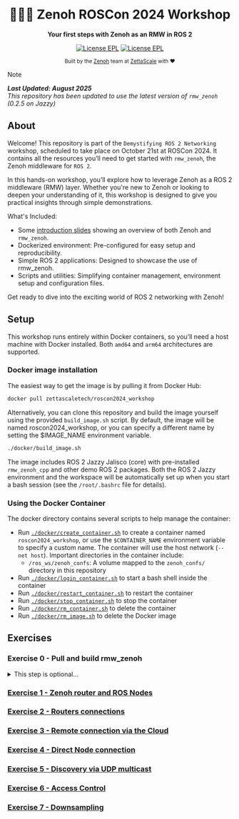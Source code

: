 <div align="center">

  <h1>🐲🇩🇰 Zenoh ROSCon 2024 Workshop</h1>

  <p>
    <strong> Your first steps with Zenoh as an RMW in ROS 2 </strong>
  </p>

  <p>
    <a href="https://choosealicense.com/licenses/epl-2.0/"><img alt="License EPL" src="https://img.shields.io/badge/License-EPL%202.0-blue"/></a>
    <a href="https://opensource.org/licenses/Apache-2.0"><img alt="License EPL" src="https://img.shields.io/badge/License-Apache%202.0-blue.svg"/></a>
  </p>

<sub>Built by the <a href="https://zenoh.io">Zenoh</a> team at <a href="https://www.zettascale.tech">ZettaScale</a> with ❤️</sub>
</div>

> [!NOTE]
> ***Last Updated: August 2025***  
> *This repository has been updated to use the latest version of `rmw_zenoh` (0.2.5 on Jazzy)*

## About

Welcome! This repository is part of the `Demystifying ROS 2 Networking` workshop, scheduled to take place on October 21st at ROSCon 2024. It contains all the resources you’ll need to get started with `rmw_zenoh`, the Zenoh middleware for `ROS 2`.

In this hands-on workshop, you’ll explore how to leverage Zenoh as a ROS 2 middleware (RMW) layer. Whether you're new to Zenoh or looking to deepen your understanding of it, this workshop is designed to give you practical insights through simple demonstrations.

What's Included:

* Some [introduction slides](Introduction_slides.pdf) showing an overview of both Zenoh and `rmw_zenoh`.
* Dockerized environment: Pre-configured for easy setup and reproducibility.
* Simple ROS 2 applications: Designed to showcase the use of rmw_zenoh.
* Scripts and utilities: Simplifying container management, environment setup and configuration files.

Get ready to dive into the exciting world of ROS 2 networking with Zenoh!

## Setup

This workshop runs entirely within Docker containers, so you’ll need a host machine with Docker installed. Both `amd64` and `arm64` architectures are supported.

### Docker image installation

The easiest way to get the image is by pulling it from Docker Hub:

```bash
docker pull zettascaletech/roscon2024_workshop
```

Alternatively, you can clone this repository and build the image yourself using the provided `build_image.sh` script. By default, the image will be named roscon2024_workshop, or you can specify a different name by setting the $IMAGE_NAME environment variable.

```bash
./docker/build_image.sh
```

The image includes ROS 2 Jazzy Jalisco (core) with pre-installed `rmw_zenoh_cpp` and other demo ROS 2 packages. Both the ROS 2 Jazzy environment and the workspace will be automatically set up when you start a bash session (see the `/root/.bashrc` file for details).

### Using the Docker Container

The docker directory contains several scripts to help manage the container:

* Run [`./docker/create_container.sh`](docker/create_container.sh) to create a container named `roscon2024_workshop`, or use the `$CONTAINER_NAME` environment variable to specify a custom name. The container will use the host network (`--net host`). Important directories in the container include:
  * `/ros_ws/zenoh_confs`: A volume mapped to the `zenoh_confs/` directory in this repository
* Run [`./docker/login_container.sh`](docker/login_container.sh) to start a bash shell inside the container
* Run [`./docker/restart_container.sh`](docker/restart_container.sh) to restart the container
* Run [`./docker/stop_container.sh`](docker/stop_container.sh) to stop the container
* Run [`./docker/rm_container.sh`](docker/rm_container.sh) to delete the container
* Run [`./docker/rm_image.sh`](docker/rm_image.sh) to delete the Docker image

## Exercises

### Exercise 0 - Pull and build rmw_zenoh

 <details>
 <summary>This step is optional...</summary>

 ...since rmw_zenoh sources are already pulled from a recent version in `/ros_ws/src/rmw_zenoh` and build and installed.

 However, you can refresh and re-build rmw_zenoh from sources running the following commands:

 1. `cd /ros_ws/src/rmw_zenoh`
 2. `git pull`
 3. `cd /ros_ws`
 4. `colcon build --cmake-args -DCMAKE_BUILD_TYPE=Release`

 </details>

### [Exercise 1 - Zenoh router and ROS Nodes](exercises/ex-1.md)

### [Exercise 2 - Routers connections](exercises/ex-2.md)

### [Exercise 3 - Remote connection via the Cloud](exercises/ex-3.md)

### [Exercise 4 - Direct Node connection](exercises/ex-4.md)

### [Exercise 5 - Discovery via UDP multicast](exercises/ex-5.md)

### [Exercise 6 - Access Control](exercises/ex-6.md)

### [Exercise 7 - Downsampling](exercises/ex-7.md)
